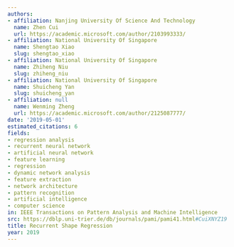 ```yaml
---
authors:
- affiliation: Nanjing University Of Science And Technology
  name: Zhen Cui
  url: https://academic.microsoft.com/author/2103993333/
- affiliation: National University Of Singapore
  name: Shengtao Xiao
  slug: shengtao_xiao
- affiliation: National University Of Singapore
  name: Zhiheng Niu
  slug: zhiheng_niu
- affiliation: National University Of Singapore
  name: Shuicheng Yan
  slug: shuicheng_yan
- affiliation: null
  name: Wenming Zheng
  url: https://academic.microsoft.com/author/2125087777/
date: '2019-05-01'
estimated_citations: 6
fields:
- regression analysis
- recurrent neural network
- artificial neural network
- feature learning
- regression
- dynamic network analysis
- feature extraction
- network architecture
- pattern recognition
- artificial intelligence
- computer science
in: IEEE Transactions on Pattern Analysis and Machine Intelligence
src: https://dblp.uni-trier.de/db/journals/pami/pami41.html#CuiXNYZ19
title: Recurrent Shape Regression
year: 2019
---
```

